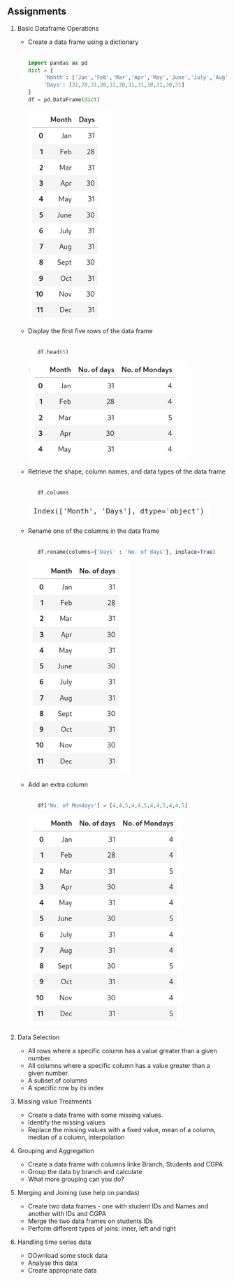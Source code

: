 ## Assignments

1. Basic Dataframe Operations
   - Create a data frame using a dictionary
     
        ```Python
        
        import pandas as pd
        dict = {
             'Month': ['Jan','Feb','Mar','Apr','May','June','July','Aug','Sept','Oct','Nov','Dec'],
             'Days': [31,28,31,30,31,30,31,31,30,31,30,31]
        }
        df = pd.DataFrame(dict)

        ```
        
        ![Output](https://github.com/mg270524/Data-Analytics-with-Python/blob/main/Lecture%205/assignment_outputs/Screenshot%20from%202025-01-21%2016-00-34.png)
   - Display the first five rows of the data frame
     ```Python
     
        df.head(5)
     
     ```
     ![Output](https://github.com/mg270524/Data-Analytics-with-Python/blob/main/Lecture%205/assignment_outputs/Screenshot%20from%202025-01-21%2016-07-32.png)
     
   - Retrieve the shape, column names, and data types of the data frame
     ```Python
     
        df.columns
     
     ```
     ![Output](https://github.com/mg270524/Data-Analytics-with-Python/blob/main/Lecture%205/assignment_outputs/Screenshot%20from%202025-01-21%2016-01-26.png)
   - Rename one of the columns in the data frame
     ```Python
     
        df.rename(columns={'Days' : 'No. of days'}, inplace=True)
     
     ```
     
     ![Output](https://github.com/mg270524/Data-Analytics-with-Python/blob/main/Lecture%205/assignment_outputs/Screenshot%20from%202025-01-21%2016-00-50.png)
     
   - Add an extra column
     ```Python
     
        df['No. of Mondays'] = [4,4,5,4,4,5,4,4,5,4,4,5]
     
     ```

     ![Output](https://github.com/mg270524/Data-Analytics-with-Python/blob/main/Lecture%205/assignment_outputs/Screenshot%20from%202025-01-21%2016-01-08.png)

1. Data Selection
   - All rows where a specific column has a value greater than a given number.
   - All columns where a specific column has a value greater than a given number.
   - A subset of columns
   - A specific row by its index

2. Missing value Treatments
   - Create a data frame with some missing values.
   - Identify the missing values
   - Replace the missing values with a fixed value, mean of a column, median of a column, interpolation
3. Grouping and Aggregation
   - Create a data frame with columns linke Branch, Students and CGPA
   - Group the data by branch and calculate
   - What more grouping can you do?
4. Merging and Joining (use help on pandas)
   - Create two data frames - one with student IDs and Names and another with IDs and CGPA
   - Merge the two data frames on students IDs
   - Perform different types of joins: inner, left and right
5. Handling time series data
   - DOwnload some stock data
   - Analyse this data
   - Create appropriate data
     
